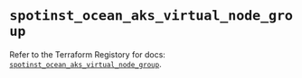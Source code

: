 # `spotinst_ocean_aks_virtual_node_group`

Refer to the Terraform Registory for docs: [`spotinst_ocean_aks_virtual_node_group`](https://www.terraform.io/docs/providers/spotinst/r/ocean_aks_virtual_node_group).
